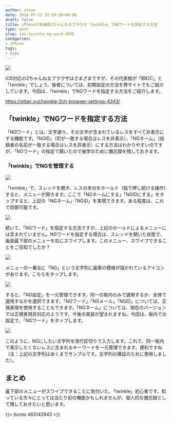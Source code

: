 ```yaml
---
author: ottan
date: 2016-07-12 12:29:16+00:00
draft: false
title: iPhoneの高機能2ちゃんねるブラウザ「twinkle」でNGワードを設定する方法
type: post
slug: ios-twinkle-ng-word-4655
categories:
- iPhone
tags:
- Apps
---
```


![](/uploads/2016/07/160712-5784dee9214be.jpg)






iOS対応の2ちゃんねるブラウザはさまざまですが、その代表格が「BB2C」と「twinkle」でしょう。後者については、初期設定の方法を弊サイトでもご紹介しています。今回は、「twinkle」でNGワードを指定する方法をご紹介します。



https://ottan.xyz/twinkle-2ch-browser-settings-4343/



## 「twinkle」でNGワードを指定する方法





「NGワード」とは、文字通り、その文字が含まれているレスをすべて非表示にする機能です。「NGID」（IDが一致する場合はレスを非表示）、「NGネーム」（投稿者の名前が一致する場合はレスを非表示）にする方法はわかりやすいのですが、「NGワード」の指定で躓いたので後学のために備忘録を残しておきます。





### 「twinkle」でNGを管理する





![](/uploads/2016/07/160712-5784df5113f26.png)






「twinkle」で、スレッドを開き、レスの本分をホールド（指で押し続ける操作）すると、メニューが開きます。ここで「NGネームにする」「NGIDにする」をタップすると、上記の「NGネーム」「NGID」を実現できます。ある程度は、これで防御可能です。





![](/uploads/2016/07/160712-5784df5801a7f.png)






続いて、「NGワード」を指定する方法ですが、上記のホールドによるメニューには含まれていません。NGワードを指定する場合は、スレッドを開いた状態で、画面最下部のメニューを右にスワイプします。このメニュー、スワイプできることをご存知でしたか？





![](/uploads/2016/07/160712-5784df5da3c89.png)






メニューの一番左に「NG」という文字列に歯車の模様が描かれているアイコンがあります。こちらをタップします。





![](/uploads/2016/07/160712-5784df62552f5.png)






すると、「NG設定」を一元管理できます。同一の板内のみで適用するか、全体で適用するかを選択できます。「NGワード」「NGメール」「NGID」については、正規表現を使用することもできます。「NGネーム」については、現在のバージョンでは正規表現非対応のようです。今後の実装が望まれますね。今回は、板内での設定で、「NGワード」をタップします。





![](/uploads/2016/07/160712-5784e2451be76.png)






このように、NGにしたい文字列を改行区切りで入力します。これで、同一板内で表示したくないレスに含まれるキーワードを一元管理できます。便利ですね（注：上記の文字列はあくまでサンプルです。文字列の検証のために使用しました）。





## まとめ





最下部のメニューがスワイプできることに気付いた、「twinkle」初心者です。知っている方々にとっては当たり前の機能かもしれませんが、個人的な備忘録として残しておきたいと思います。



{{< itunes 463142843 >}}
